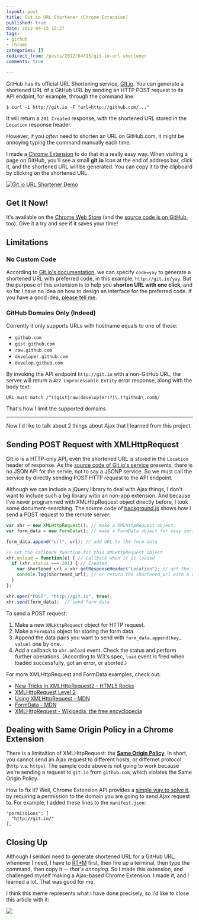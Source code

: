 ```yaml
---
layout: post
title: Git.io URL Shortener (Chrome Extension)
published: true
date: 2012-04-15 15:27
tags:
- github
- chrome
categories: []
redirect_from: /posts/2012/04/15/git-io-url-shortener
comments: true

---
```



GitHub has its official URL Shortening service, [GIt.io](http://git.io/help).  You can generate a shortened URL of a GitHub URL by sending an HTTP POST request to its API endpint, for example, through the command line:

    $ curl -i http://git.io -F "url=http://github.com/..."

It will return a `201 Created` response, with the shortened URL stored in the `Location` response header.

However, if you *often* need to shorten an URL on GitHub.com, it might be  annoying typing the command manually each time.

I made a [Chrome Extension](https://chrome.google.com/webstore/detail/baceaeopmlhkjbljoiinmbnnmpokgiml) to do that in a really easy way.  When visiting a page on GitHub, you'll see a small **git.io** icon at the end of address bar, click it, and the shortened URL will be generated.  You can copy it to the clipboard by clicking on the shortened URL.

[![Git.io URL Shortener Demo](http://cl.ly/462O1f1r2n0H1j0I0b00/Git.io%20URL%20Shortener%20Demo.png)](http://cl.ly/462O1f1r2n0H1j0I0b00)

## Get It Now!

It's available on the [Chrome Web Store](https://chrome.google.com/webstore/detail/baceaeopmlhkjbljoiinmbnnmpokgiml) (and the [source code is on GitHub](https://github.com/chitsaou/git-io-shortener), too).  Give it a try and see if it saves your time!

## Limitations

### No Custom Code

According to [GIt.io's documentation](http://git.io/help), we can specify `code=yay` to generate a shortened URL with preferred code, in this example, `http://git.io/yay`.  But the purpose of this extension is to help you **shorten URL with one click**, and so far I have no idea on how to design an interface for the preferred code. If you have a good idea, [please tell me](https://github.com/chitsaou/git-io-shortener/issues).

### GitHub Domains Only (Indeed)

Currently it only supports URLs with hostname equals to one of these:

* `github.com`
* `gist.github.com`
* `raw.github.com`
* `developer.github.com`
* `develop.github.com`

By invoking the API endpoint `http://git.io` with a non-GitHub URL, the server will return a `422 Unprocessable Entity` error response, along with the body text:

    URL must match /^((gist|raw|develop(er)?)\.)?github\.com$/

That's how I limit the supported domains.

---

Now I'd like to talk about 2 things about Ajax that I learned from this project.

<!-- more -->

## Sending POST Request with XMLHttpRequest

Git.io is a HTTP-only API, even the shortened URL is stored in the `Location` header of response.  As the [source code of Git.io's service](https://github.com/technoweenie/guillotine) presents, there is no JSON API for the servie, not to say a JSONP service.  So we must call the service by directly sending POST HTTP request to the API endpoint.

Although we can include a jQuery library to deal with Ajax things, I don't want to include such a *big* library witin an non-app extension.  And because I've never programmed with XMLHttpRequest object directly before, I took some document-searching.  The source code of [background.js](https://github.com/chitsaou/git-io-shortener/blob/master/background.js) shows how I send a POST request to the remote server:

```javascript
var xhr = new XMLHttpRequest(); // make a XMLHttpRequest object
var form_data = new FormData(); // make a FormData object for easy serialization

form_data.append("url", url); // add URL to the form data

// set the callback function for this XMLHttpRequest object
xhr.onload = function(e) { // Callback when it is loaded
  if (xhr.status === 201) { // Created
    var shortened_url = xhr.getResponseHeader("Location"); // get the shortened URL
    console.log(shortened_url); // or return the shortened_url with a callback
  }
};

xhr.open("POST", "http://git.io", true);
xhr.send(form_data);  // send form data
```

To send a POST request:

1. Make a new `XMLHttpRequest` object for HTTP request.
2. Make a `FormData` object for storing the form data.
3. Append the data pairs you want to send with `form_data.append(key, value)` one by one.
4. Add a callback to `xhr.onload` event.  Check the status and perform further operations. (According to W3's spec, `load` event is fired when loaded successfully, got an error, or aborted.)

For more XMLHttpRequest and FormData examples, check out:

* [New Tricks in XMLHttpRequest2 - HTML5 Rocks](http://www.html5rocks.com/en/tutorials/file/xhr2/)
* [XMLHttpRequest Level 2](http://www.w3.org/TR/XMLHttpRequest/)
* [Using XMLHttpRequest - MDN](https://developer.mozilla.org/en/DOM/XMLHttpRequest/Using_XMLHttpRequest#Using_FormData_objects)
* [FormData - MDN](https://developer.mozilla.org/en/DOM/XMLHttpRequest/FormData)
* [XMLHttpRequest - Wikipedia, the free encyclopedia](http://en.wikipedia.org/wiki/XMLHttpRequest)

## Dealing with Same Origin Policy in a Chrome Extension

There is a limitaition of XMLHttpRequest: the **[Same Origin Policy](http://en.wikipedia.org/wiki/Same_origin_policy)**.  In short, you cannot send an Ajax request to different hosts, or differnet protocol (`http` v.s. `https`).  The sample code above is not going to work because we're sending a request to `git.io` from `github.com`, which violates the Same Origin Policy.

How to fix it? Well, Chrome Extension API provides a [simple way to solve it](http://code.google.com/chrome/extensions/xhr.html), by requiring a permission to the domain you are going to send Ajax request to.  For example, I added these lines to the `manifest.json`:

    "permissions": [
      "http://git.io/"
    ],

## Closing Up

Although I seldom need to generate shortened URL for a GitHub URL, whenever I need, I have to [RT\*M](http://git.io/help) first, then fire up a terminal, then type the command, then copy it -- *that's annoying*.  So I made this extension, and challenged myself making a Ajax-based Chrome Extension.  I made it, and I learned a lot.  That was good for me.

I think this meme represents what I have done precisely, so I'd like to close this article with it:

[![](http://cl.ly/0N1T0V2W2G3N3G1n0k2b/Git%20io%20-%20I%20dont%20always.jpeg)](http://cl.ly/0N1T0V2W2G3N3G1n0k2b)